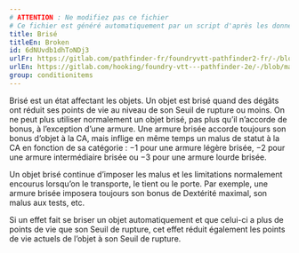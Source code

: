```yaml
---
# ATTENTION : Ne modifiez pas ce fichier
# Ce fichier est généré automatiquement par un script d'après les données du module Foundry VTT officiel et de sa traduction
title: Brisé
titleEn: Broken
id: 6dNUvdb1dhToNDj3
urlFr: https://gitlab.com/pathfinder-fr/foundryvtt-pathfinder2-fr/-/blob/master/data/classes/6dNUvdb1dhToNDj3.htm
urlEn: https://gitlab.com/hooking/foundry-vtt---pathfinder-2e/-/blob/master/packs/data/classes.db/broken.json
group: conditionitems
---
```

Brisé est un état affectant les objets. Un objet est brisé quand des dégâts ont réduit ses points de vie au niveau de son Seuil de rupture ou moins. On ne peut plus utiliser normalement un objet brisé, pas plus qu’il n’accorde de bonus, à l’exception d’une armure. Une armure brisée accorde toujours son bonus d’objet à la CA, mais inflige en même temps un malus de statut à la CA en fonction de sa catégorie : −1 pour une armure légère brisée, −2 pour une armure intermédiaire brisée ou −3 pour une armure lourde brisée.

Un objet brisé continue d’imposer les malus et les limitations normalement encourus lorsqu’on le transporte, le tient ou le porte. Par exemple, une armure brisée imposera toujours son bonus de Dextérité maximal, son malus aux tests, etc.

Si un effet fait se briser un objet automatiquement et que celui-ci a plus de points de vie que son Seuil de rupture, cet effet réduit également les points de vie actuels de l’objet à son Seuil de rupture.


